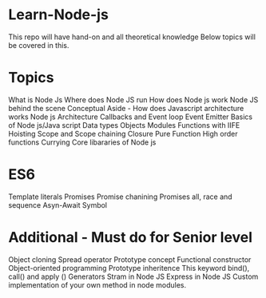 # Learn-Node-js
This repo will have hand-on and all theoretical knowledge
Below topics will be covered in this.

# Topics
What is Node Js
Where does Node JS run
How does Node js work
Node JS behind the scene
Conceptual Aside - How does Javascript architecture works
Node js Architecture
Callbacks and Event loop
Event Emitter
Basics of Node js/Java script
Data types
Objects
Modules
Functions with IIFE
Hoisting
Scope and Scope chaining
Closure
Pure Function
High order functions
Currying
Core libararies of Node js 

# ES6
Template literals
Promises
Promise chanining
Promises all, race and sequence
Asyn-Await
Symbol

# Additional  - Must do for Senior level
Object cloning
Spread operator
Prototype concept
Functional constructor
Object-oriented programming
Prototype inheritence
This keyword
bind(), call() and apply ()
Generators
Stram in Node JS
Express in Node JS
Custom implementation of your own method in node modules.
